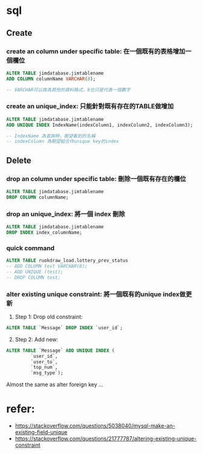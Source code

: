 # sql
## Create
### create an column under specific table: 在一個既有的表格增加一個欄位
```sql
ALTER TABLE jimdatabase.jimtablename
ADD COLUMN columnName VARCHAR(8);

-- VARCHAR可以換為其他的資料格式，8也只是代表一個數字
```

### create an unique_index: 只能針對既有存在的TABLE做增加
```sql
ALTER TABLE jimdatabase.jimtablename
ADD UNIQUE INDEX IndexName(indexColumn1, indexColumn2, indexColumn3);

-- IndexName 為查詢時，期望看到的名稱
-- indexColumn 為期望組合作unique key的index
```

## Delete
### drop an column under specific table: 刪除一個既有存在的欄位
```sql
ALTER TABLE jimdatabase.jimtablename
DROP COLUMN columnName;
```

### drop an unique_index: 將一個 index 刪除
```sql
ALTER TABLE jimdatabase.jimtablename
DROP INDEX index_columnName;
```


### quick command
```sql
ALTER TABLE ruokdraw_load.lottery_prev_status
-- ADD COLUMN test VARCHAR(8);
-- ADD UNIQUE (test);
-- DROP COLUMN test;
```

### alter existing unique constraint: 將一個既有的unique index做更新
1. Step 1: Drop old constraint:
```sql
ALTER TABLE `Message` DROP INDEX `user_id`;
```

2. Step 2: Add new:
```sql
ALTER TABLE `Message` ADD UNIQUE INDEX (
         `user_id`, 
         `user_to`, 
         `top_num`, 
         `msg_type`);
```

Almost the same as alter foreign key ...

# refer:
- https://stackoverflow.com/questions/5038040/mysql-make-an-existing-field-unique
- https://stackoverflow.com/questions/21777787/altering-existing-unique-constraint